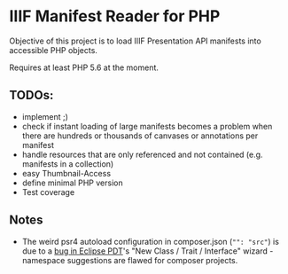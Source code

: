 # IIIF Manifest Reader for PHP

Objective of this project is to load IIIF Presentation API manifests into accessible PHP objects.

Requires at least PHP 5.6 at the moment.

## TODOs:

* implement ;)
* check if instant loading of large manifests becomes a problem when there are hundreds or thousands of canvases or annotations per manifest
* handle resources that are only referenced and not contained (e.g. manifests in a collection)
* easy Thumbnail-Access
* define minimal PHP version
* Test coverage

## Notes
* The weird psr4 autoload configuration in composer.json (`"": "src"`) is due to a [bug in Eclipse PDT](https://bugs.eclipse.org/bugs/show_bug.cgi?id=514120)'s "New Class / Trait / Interface" wizard - namespace suggestions are flawed for composer projects.


